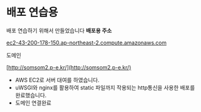 # 배포 연습용
배포 연습하기 위해서 만들었습니다
**배포용 주소**

[ec2-43-200-178-150.ap-northeast-2.compute.amazonaws.com](ec2-43-200-178-150.ap-northeast-2.compute.amazonaws.com)

도메인

[http://somsom2.p-e.kr/](http://somsom2.p-e.kr/)


- AWS EC2로 서버 대여를 하였습니다.
- uWSGI와 nginx를 활용하여 static 파일까지 작용되는 http통신을 사용한 배포를 완료했습니다.
- 도메인 연결완료

